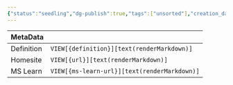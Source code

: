 ```yaml
---
{"status":"seedling","dg-publish":true,"tags":["unsorted"],"creation_date":"2024-05-04 17:42","definition":"undefined","ms-learn-url":"undefined","url":"undefined","permalink":"/unsorted/azure-app-authentication-and-authorisation/","dgPassFrontmatter":true}
---
```



| MetaData   |                                              |
| ---------- | -------------------------------------------- |
| Definition | `VIEW[{definition}][text(renderMarkdown)]`   |
| Homesite   | `VIEW[{url}][text(renderMarkdown)]`          |
| MS Learn   | `VIEW[{ms-learn-url}][text(renderMarkdown)]` |
